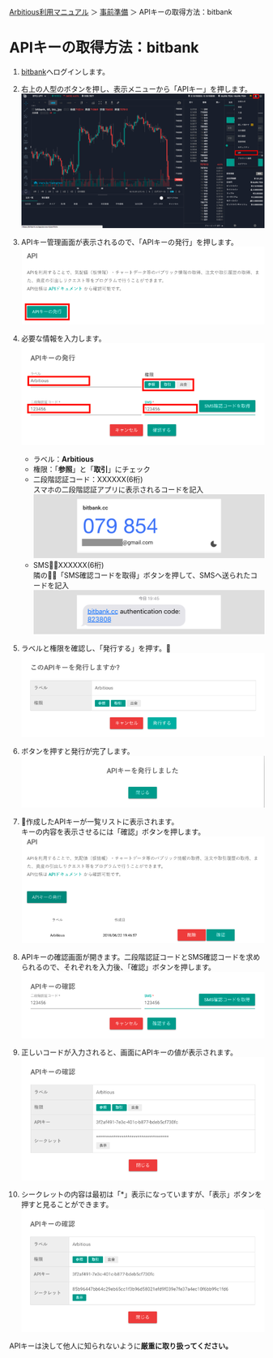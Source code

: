 [Arbitious利用マニュアル](../../) ＞ [事前準備](../) ＞ APIキーの取得方法：bitbank

# APIキーの取得方法：bitbank

1. [bitbank](https://www.btcbox.co.jp/user/login/)へログインします。  

1. 右上の人型のボタンを押し、表示メニューから「APIキー」を押します。  
![](./img01.png)

1. APIキー管理画面が表示されるので、「APIキーの発行」を押します。  
![](./img02.png)

1. 必要な情報を入力します。  
![](./img03.png)

    - ラベル：**Arbitious**
    - 権限：「**参照**」と「**取引**」にチェック  
    - 二段階認証コード：XXXXXX(6桁)  
 スマホの二段階認証アプリに表示されるコードを記入  
 ![](./auth_2factor.png) 
    - SMS：XXXXXX(6桁)  
 隣の「SMS確認コードを取得」ボタンを押して、SMSへ送られたコードを記入  
 ![](./auth_sms.png) 

1. ラベルと権限を確認し、「発行する」を押す。
![](./img04.png)

1. ボタンを押すと発行が完了します。
![](./img05.png)

1. 作成したAPIキーが一覧リストに表示されます。  
キーの内容を表示させるには「確認」ボタンを押します。
![](./img06.png)

1. APIキーの確認画面が開きます。二段階認証コードとSMS確認コードを求められるので、それぞれを入力後、「確認」ボタンを押します。
![](./img07.png)

1. 正しいコードが入力されると、画面にAPIキーの値が表示されます。  
![](./img08.png)

1. シークレットの内容は最初は「*」表示になっていますが、「表示」ボタンを押すと見ることができます。
![](./img09.png)

APIキーは決して他人に知られないように**厳重に取り扱ってください。**